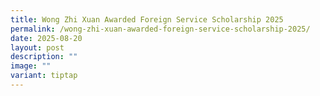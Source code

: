 ```yaml
---
title: Wong Zhi Xuan Awarded Foreign Service Scholarship 2025
permalink: /wong-zhi-xuan-awarded-foreign-service-scholarship-2025/
date: 2025-08-20
layout: post
description: ""
image: ""
variant: tiptap
---
```

